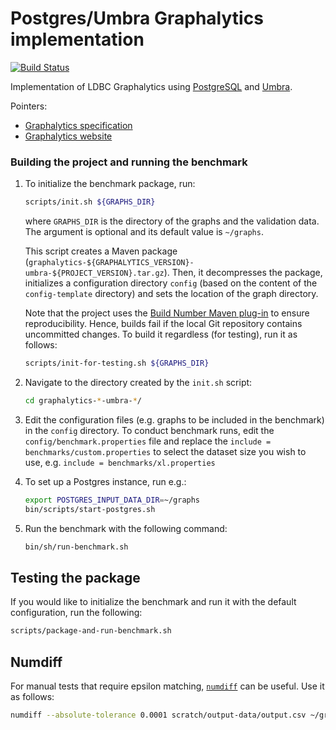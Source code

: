 # Postgres/Umbra Graphalytics implementation

[![Build Status](https://circleci.com/gh/ldbc/ldbc_graphalytics_platforms_umbra.svg?style=svg)](https://app.circleci.com/pipelines/github/ldbc/ldbc_graphalytics_platforms_umbra)

Implementation of LDBC Graphalytics using [PostgreSQL](https://www.postgresql.org/) and [Umbra](https://umbra-db.com/).

Pointers:

* [Graphalytics specification](https://ldbcouncil.org/ldbc_graphalytics_docs/graphalytics_spec.pdf)
* [Graphalytics website](https://ldbcouncil.org/benchmarks/graphalytics/)

### Building the project and running the benchmark

1. To initialize the benchmark package, run:

    ```bash
    scripts/init.sh ${GRAPHS_DIR}
    ```

    where `GRAPHS_DIR` is the directory of the graphs and the validation data. The argument is optional and its default value is `~/graphs`.

    This script creates a Maven package (`graphalytics-${GRAPHALYTICS_VERSION}-umbra-${PROJECT_VERSION}.tar.gz`). Then, it decompresses the package, initializes a configuration directory `config` (based on the content of the `config-template` directory) and sets the location of the graph directory.

    Note that the project uses the [Build Number Maven plug-in](https://www.mojohaus.org/buildnumber-maven-plugin/) to ensure reproducibility. Hence, builds fail if the local Git repository contains uncommitted changes. To build it regardless (for testing), run it as follows:

    ```bash
    scripts/init-for-testing.sh ${GRAPHS_DIR}
    ```

1. Navigate to the directory created by the `init.sh` script:

    ```bash
    cd graphalytics-*-umbra-*/
    ```

1. Edit the configuration files (e.g. graphs to be included in the benchmark) in the `config` directory. To conduct benchmark runs, edit the `config/benchmark.properties` file and replace the `include = benchmarks/custom.properties` to select the dataset size you wish to use, e.g. `include = benchmarks/xl.properties`

1. To set up a Postgres instance, run e.g.:

    ```bash
    export POSTGRES_INPUT_DATA_DIR=~/graphs
    bin/scripts/start-postgres.sh
    ```

1. Run the benchmark with the following command:

    ```bash
    bin/sh/run-benchmark.sh
    ```

## Testing the package

If you would like to initialize the benchmark and run it with the default configuration, run the following:

```bash
scripts/package-and-run-benchmark.sh
```

## Numdiff

For manual tests that require epsilon matching, [`numdiff`](https://www.nongnu.org/numdiff/) can be useful. Use it as follows:

```bash
numdiff --absolute-tolerance 0.0001 scratch/output-data/output.csv ~/graphs/pr-directed-test-PR
```
